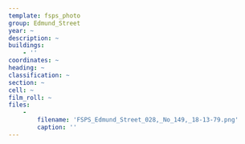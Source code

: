```yaml
---
template: fsps_photo
group: Edmund_Street
year: ~
description: ~
buildings:
    - ''
coordinates: ~
heading: ~
classification: ~
section: ~
cell: ~
film_roll: ~
files:
    -
        filename: 'FSPS_Edmund_Street_028,_No_149,_18-13-79.png'
        caption: ''
---
```

